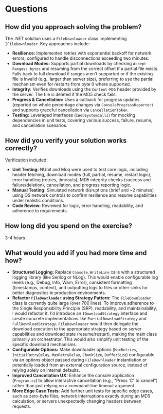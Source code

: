 # Questions

## How did you approach solving the problem?

The .NET solution uses a `FileDownloader` class implementing `IFileDownloader`. Key approaches include:
* **Resilience:** Implemented retries with exponential backoff for network errors, configured to handle disconnections exceeding two minutes.
* **Download Modes:** Supports partial downloads by checking `Accept-Ranges: bytes` and resuming from the correct offset if a partial file exists. Falls back to full download if ranges aren't supported or if the existing file is invalid (e.g., larger than server size), preferring to use the partial mechanism even for restarts from byte 0 where supported.
* **Integrity:** Verifies downloads using the `Content-MD5` header provided by the server. The file is deleted if the MD5 check fails.
* **Progress & Cancellation:** Uses a callback for progress updates (reported on whole percentage changes via `ConsoleProgressReporter`) and supports graceful cancellation via `CancellationToken`.
* **Testing:** Leveraged interfaces (`IWebSystemCalls`) for mocking dependencies in unit tests, covering various success, failure, resume, and cancellation scenarios.

## How did you verify your solution works correctly?

Verification included:
* **Unit Testing:** NUnit and Moq were used to test core logic, including header fetching, download modes (full, partial, resume, restart logic), error handling (retries, timeouts), MD5 integrity checks (success and failure/deletion), cancellation, and progress reporting logic.
* **Manual Testing:** Simulated network disruptions (brief and ~2 minutes) using OS network controls to confirm resilience and resume capabilities under realistic conditions.
* **Code Review:** Reviewed for logic, error handling, readability, and adherence to requirements.

## How long did you spend on the exercise?

3-4 hours

## What would you add if you had more time and how?

* **Structured Logging:** Replace `Console.WriteLine` calls with a structured logging library (like Serilog or NLog). This would enable configurable log levels (e.g., Debug, Info, Warn, Error), consistent formatting (timestamps, context), and outputting logs to files or other sinks for better diagnostics in production environments.
* **Refactor `FileDownloader` using Strategy Pattern:** The `FileDownloader` class is currently quite large (over 700 lines). To improve adherence to the Single Responsibility Principle (SRP), readability, and maintainability, I would refactor it. I'd introduce an `IDownloadStrategy` interface and create concrete implementations like `PartialDownloadStrategy` and `FullDownloadStrategy`. `FileDownloader` would then delegate the download execution to the appropriate strategy based on server capabilities and download state (resume/restart), making the main class primarily an orchestrator. This would also simplify unit testing of the specific download mechanisms.
* **Configurable Options:** Make downloader options (`MaxRetries`, `InitialRetryDelay`, `MaxRetryDelay`, `ChunkSize`, `BufferSize`) configurable via an options object passed during `FileDownloader` instantiation or potentially loaded from an external configuration source, instead of relying solely on internal defaults.
* **Improved Cancellation UX:** Enhance the console application (`Program.cs`) to allow interactive cancellation (e.g., "Press 'C' to cancel") rather than just relying on a command-line timeout argument.
* **More Edge Case Tests:** Add further unit tests for specific edge cases, such as zero-byte files, network interruptions exactly *during* an MD5 calculation, or servers unexpectedly changing headers between requests.